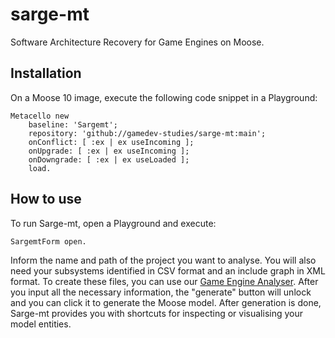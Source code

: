 # sarge-mt
Software Architecture Recovery for Game Engines on Moose.

## Installation
On a Moose 10 image, execute the following code snippet in a Playground:

```Smalltalk
Metacello new
    baseline: 'Sargemt';
    repository: 'github://gamedev-studies/sarge-mt:main';
    onConflict: [ :ex | ex useIncoming ];
    onUpgrade: [ :ex | ex useIncoming ];
    onDowngrade: [ :ex | ex useLoaded ];
    load.
```

## How to use
To run Sarge-mt, open a Playground and execute:

```Smalltalk
SargemtForm open.
```

Inform the name and path of the project you want to analyse. You will also need your subsystems identified in CSV format and an include graph in XML format. To create these files, you can use our [Game Engine Analyser](https://github.com/gamedev-studies/game-engine-analyser). After you input all the necessary information, the "generate" button will unlock and you can click it to generate the Moose model. After generation is done, Sarge-mt provides you with shortcuts for inspecting or visualising your model entities.
